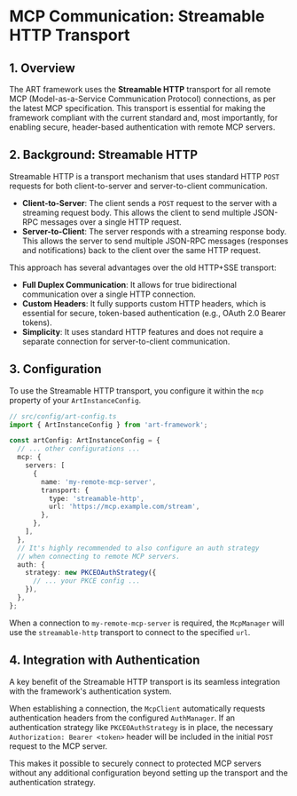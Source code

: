 # MCP Communication: Streamable HTTP Transport

## 1. Overview

The ART framework uses the **Streamable HTTP** transport for all remote MCP (Model-as-a-Service Communication Protocol) connections, as per the latest MCP specification. This transport is essential for making the framework compliant with the current standard and, most importantly, for enabling secure, header-based authentication with remote MCP servers.

## 2. Background: Streamable HTTP

Streamable HTTP is a transport mechanism that uses standard HTTP `POST` requests for both client-to-server and server-to-client communication.

*   **Client-to-Server**: The client sends a `POST` request to the server with a streaming request body. This allows the client to send multiple JSON-RPC messages over a single HTTP request.
*   **Server-to-Client**: The server responds with a streaming response body. This allows the server to send multiple JSON-RPC messages (responses and notifications) back to the client over the same HTTP request.

This approach has several advantages over the old HTTP+SSE transport:

*   **Full Duplex Communication**: It allows for true bidirectional communication over a single HTTP connection.
*   **Custom Headers**: It fully supports custom HTTP headers, which is essential for secure, token-based authentication (e.g., OAuth 2.0 Bearer tokens).
*   **Simplicity**: It uses standard HTTP features and does not require a separate connection for server-to-client communication.

## 3. Configuration

To use the Streamable HTTP transport, you configure it within the `mcp` property of your `ArtInstanceConfig`.

```typescript
// src/config/art-config.ts
import { ArtInstanceConfig } from 'art-framework';

const artConfig: ArtInstanceConfig = {
  // ... other configurations ...
  mcp: {
    servers: [
      {
        name: 'my-remote-mcp-server',
        transport: {
          type: 'streamable-http',
          url: 'https://mcp.example.com/stream',
        },
      },
    ],
  },
  // It's highly recommended to also configure an auth strategy
  // when connecting to remote MCP servers.
  auth: {
    strategy: new PKCEOAuthStrategy({
      // ... your PKCE config ...
    }),
  },
};
```

When a connection to `my-remote-mcp-server` is required, the `McpManager` will use the `streamable-http` transport to connect to the specified `url`.

## 4. Integration with Authentication

A key benefit of the Streamable HTTP transport is its seamless integration with the framework's authentication system.

When establishing a connection, the `McpClient` automatically requests authentication headers from the configured `AuthManager`. If an authentication strategy like `PKCEOAuthStrategy` is in place, the necessary `Authorization: Bearer <token>` header will be included in the initial `POST` request to the MCP server.

This makes it possible to securely connect to protected MCP servers without any additional configuration beyond setting up the transport and the authentication strategy.